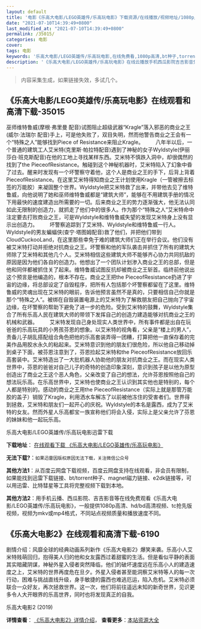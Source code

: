 ```yaml
---
layout: default
title: '电影《乐高大电影/LEGO英雄传/乐高玩电影》下载资源/在线播放/视频地址/1080p/高清/蓝光'
date: "2021-07-10T14:39:49+0800"
last_modified_at: "2021-07-10T14:39:49+0800"
permalink: /35015/
categories: 电影
cover:
tags: 电影
keywords: '乐高大电影/LEGO英雄传/乐高玩电影,在线免费看,1080p高清,bt种子,torrent,百度云盘,magnet,磁力链,迅雷下载资源'
description: '《乐高大电影/LEGO英雄传/乐高玩电影》在线云播放手机西瓜影院吉吉影音免费看，1080p高清bd/hd未删减完整版和tc抢先枪版，mkv/mp4格式，附带bt/torrent种子、magnet/磁力链、百度云盘、网盘资源迅雷下载链接'
---
```


>内容采集生成，如果链接失效，多试几个。


## 《乐高大电影/LEGO英雄传/乐高玩电影》在线观看和高清下载-35015

巫师维特鲁威(摩根·弗里曼 配音)试图阻止超级武器“Kragle”落入邪恶的商业之王(威尔·法瑞尔 配音)手上，可是他失败了，双目失明，然而他警告商业之王会有一个&ldquo;特殊之人”能够找到Piece of Resistance来阻止Kragle。 　　八年半以后，一个普通的建筑工人艾米特(克里斯&middot;帕拉特配音)遇到了神秘的女子Wyldstyle(伊丽莎白·班克斯配音)在他的工地上寻找某样东西。艾米特不慎跌入洞中，却很偶然的找到了the PieceofResistance。触碰到这个神秘机器时，艾米特陷入了幻象中昏了过去。醒来时发现有一个坏警察守着他，这个人是商业之王的手下，后背上背着PieceofResistance。在这里艾米特得知商业之王计划使用Kragle（一管被擦去标签的万能胶）来凝固整个世界。Wyldstyle把艾米特救了出来，并带他去见了维特鲁威，向他说明了她和巫师维特鲁威都是&ldquo;建筑大师”，能够在不用建筑手册的情况下用最快的速度建造出所需要的一切。后来商业之王的势力逐渐强大，他无法认同如此无限制的创造力，就抓走了他们中的很多人。作为那个&ldquo;特殊之人”艾米特命中注定要去打败商业之王，可是Wyldstyle和维特鲁威失望的发现艾米特身上没有显示出创造力。 　　坏警察追踪到了艾米特、Wyldstyle和维特鲁威一行人。Wyldstyle的男友蝙蝠侠(查宁·塔图姆配音)救了他们，并把他们带到CloudCuckooLand，在这里那些幸免于难的建筑大师们正在举行会议。他们没有被艾米特打动并拒绝对抗商业之王。坏警察和他的军队袭击并抓住了所有的建筑大师除了艾米特和其他几个人。艾米特相信这些建筑大师不能够齐心协力共同抗敌的原因是因为他们各自的创造力。他想出了一个团队计划渗入商业之王的总部，但是他和同伴都被抓住关了起来。维特鲁威试图反抗却被商业之王斩首。临终前他说出这个预言是他编造的，根本不存在。商业之王把the PieceofResistance扔进了宇宙的边缘，将总部设定了自毁程序，把所有人包括那个坏警察都留在了这里。维特鲁威的灵魂出现在艾米特的眼前，告诉他预言虽然不是真的，只要相信自己你就是那个“特殊之人”。被绑在自毁装置电源上的艾米特为了解救朋友把自己抛向了宇宙边缘，在坏警察的帮助下避免了进一步的危险。受到艾米特的鼓舞，Wyldstyle集合了所有乐高人民在建筑大师的带领下发挥自己的创造力建造能够对抗商业之王的机械和武器。 　　艾米特发现自己身处现实人类世界中，所有事件都是出自在玩爸爸的乐高玩具的小男孩芬恩的想象。以艾米特的视角看，父亲是&ldquo;楼上的男人&rdquo;，责备儿子胡乱搭配组合角色把他的乐高套装弄得一团糟，打算把他一直保存着的完美作品用胶水永久的粘起来。艾米特意识到他的朋友们很危险，所以他自己移动掉到桌子下面，被芬恩注意到了，芬恩捡起艾米特和the PieceofResistance放回乐高套装中。艾米特造出了一大批机器人协助他的朋友对抗商业之王。而在现实人类世界中，芬恩的爸爸对自己儿子的奇特的创造印象深刻，意识到孩子是以他为原型创造出了商业之王这个恶人角色，父亲改变了自己的想法，允许芬恩按照他自己的想法玩乐高。在乐高世界中，艾米特也使商业之王认识到其实他也是特别的，每个人都是特别的。感动的商业之王用the PieceofResistance（实际上就是那管万能胶的盖子）销毁了Kragle，利用洒水车解冻了以前被他冻住的受害者们。世界得到拯救，艾米特和朋友们一起开心的庆祝。Wyldstyle的本名是露西，成为了艾米特的女友。然而外星人乐高都宝一族宣称他们将会入侵，实际上是父亲允许了芬恩的妹妹和他一起玩乐高。<!---剧情end--->


乐高大电影/LEGO英雄传/乐高玩电影迅雷下载

**下载地址**： [在线观看下载 《乐高大电影/LEGO英雄传/乐高玩电影》](https://www.993dy.com//vod-detail-id-13934.html) 


**无法下载?**：`如果迅雷因版权原因无法下载，关注微信公众号 `

**其他方法1**：从百度云网盘下载视频，百度云网盘支持在线观看，非会员有限制，如果能找到迅雷下载链接、bt/torrent种子、magnet磁力链接、e2dk链接等，可以用迅雷、比特彗星等工具将完整视频下载到本地。

**其他方法2**：用手机云播、西瓜影院、吉吉影音等在线免费观看《乐高大电影/LEGO英雄传/乐高玩电影》，一般提供1080p高清、hd/bd高清视频、tc抢先版视频，视频为mkv或mp4格式，不同站点视频质量和播放速度不同。


## 《乐高大电影2》在线观看和高清下载-6190

剧情介绍：风靡全球的经典动画系列新作《乐高大电影2》爆笑来袭。乐高小人艾米特贱萌回归，抱得美人归的他和女友露西过着甜蜜的生活。但是看似平静的表面其实暗藏阴谋，神秘外星入侵者突然降临，他们的破坏速度远在乐高小人的建造速度之上，艾米特的世界再度危在旦夕。外星入侵者甚至能洞察艾米特等人的每一次行动，困难与挑战直线升级，身手敏捷的露西也难逃厄运，陷入危机。艾米特必须联合一众好友，再次拯救世界。这一次，他们将前往遥远未知的新奇世界，见识更多令人大开眼界的乐高世界，同时也将发现真正的自我。


乐高大电影2 (2019)

**详情查看**： [《乐高大电影2》详情介绍](/movie/6190/)， **查看更多**：[本站资源大全](/movie/t/all/)

